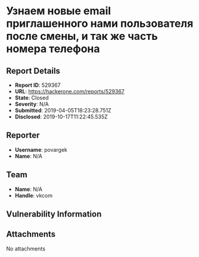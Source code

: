 # Узнаем новые email приглашенного нами пользователя после смены, и так же часть номера телефона

## Report Details
- **Report ID**: 529367
- **URL**: https://hackerone.com/reports/529367
- **State**: Closed
- **Severity**: N/A
- **Submitted**: 2019-04-05T18:23:28.751Z
- **Disclosed**: 2019-10-17T11:22:45.535Z

## Reporter
- **Username**: povargek
- **Name**: N/A

## Team
- **Name**: N/A
- **Handle**: vkcom

## Vulnerability Information


## Attachments
No attachments
